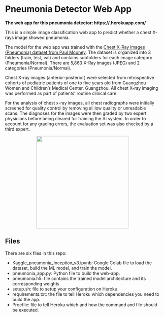 # Pneumonia Detector Web App

**The web app for this pneumonia detector: https://.herokuapp.com/**

This is a simple image classification web app to predict whether a chest X-rays image showed pneumonia.

The model for the web app was trained with the [Chest X-Ray Images (Pneumonia) dataset from Paul Mooney](https://www.kaggle.com/paultimothymooney/chest-xray-pneumonia). The dataset is organized into 3 folders (train, test, val) and contains subfolders for each image category (Pneumonia/Normal). There are 5,863 X-Ray images (JPEG) and 2 categories (Pneumonia/Normal).

Chest X-ray images (anterior-posterior) were selected from retrospective cohorts of pediatric patients of one to five years old from Guangzhou Women and Children’s Medical Center, Guangzhou. All chest X-ray imaging was performed as part of patients’ routine clinical care.

For the analysis of chest x-ray images, all chest radiographs were initially screened for quality control by removing all low quality or unreadable scans. The diagnoses for the images were then graded by two expert physicians before being cleared for training the AI system. In order to account for any grading errors, the evaluation set was also checked by a third expert.

<p align="center">
  <img width="300" height="300" src=https://github.com/marcellusruben/rock_paper_scissor_web_app/blob/master/IM-0001-0001.jpeg>
</p>

## Files

There are six files in this repo:

- Kaggle_pneumonia_Inception_v3.ipynb: Google Colab file to load the dataset, build the ML model, and train the model.
- pneumonia_app.py: Python file to build the web-app.
- pneumonia.h5: file contains the trained model architecture and its corresponding weights.
- setup.sh: file to setup your configuration on Heroku.
- requirements.txt: the file to tell Heroku which dependencies you need to build the app.
- Procfile: file to tell Heroku which and how the command and file should be executed.

